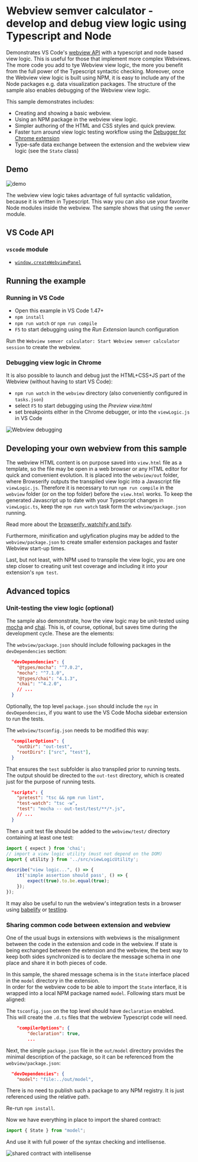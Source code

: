 # Webview semver calculator - develop and debug view logic using Typescript and Node

Demonstrates VS Code's [webview API](https://code.visualstudio.com/api/extension-guides/webview)
with a typescript and node based view logic. This is useful for those that implement more complex Webviews.
The more code you add to tye Webview view logic, the more you benefit from the full power of the Typescript syntactic checking.
Moreover, once the Webview view logic is built using NPM, it is easy to include any of the Node packages e.g.
data visualization packages. The structure of the sample also enables debugging of the Webview view logic.

This sample demonstrates includes:

- Creating and showing a basic webview.
- Using an NPM package in the webview view logic.
- Simpler authoring of the HTML and CSS styles and quick preview.
- Faster turn around view logic testing workflow using the [Debugger for Chrome extension](https://marketplace.visualstudio.com/items?itemName=msjsdiag.debugger-for-chrome)
- Type-safe data exchange between the extension and the webview view logic (see the `State` class)

## Demo

![demo](demo.gif)

The webview view logic takes advantage of full syntactic validation, because it is written in Typescript.
This way you can also use your favorite Node modules inside the webview. The sample shows that using the `semver` module.

## VS Code API

### `vscode` module

- [`window.createWebviewPanel`](https://code.visualstudio.com/api/references/vscode-api#window.createWebviewPanel)

## Running the example

### Running in VS Code

- Open this example in VS Code 1.47+
- `npm install`
- `npm run watch` or `npm run compile`
- `F5` to start debugging using the _Run Extension_ launch configuration

Run the `Webview semver calculator: Start Webview semver calculator session` to create the webview.

### Debugging view logic in Chrome

It is also possible to launch and debug just the HTML+CSS+JS part of the Webview (without having to start VS Code):

- `npm run watch` in the `webview` directory (also conveniently configured in `tasks.json`)
- select `F5` to start debugging using the _Preview view.html_
- set breakpoints either in the Chrome debugger, or into the `viewLogic.js` in VS Code

![Webview debugging](webview_debugging.gif)

## Developing your own webview from this sample

The webview HTML content is on purpose saved into `view.html` file as a template, so the file may be open in a web browser
or any HTML editor for quick and convenient evolution. It is placed into the `webview/out` folder, where Browserify outputs
the transpiled view logic into a Javascript file `viewLogic.js`. Therefore it is necessary to run `npm run compile`
in the `webview` folder (or on the top folder) before the `view.html` works. To keep the generated Javascript up to date with your
Typescript changes in `viewLogic.ts`, keep the `npm run watch` task form the `webview/package.json` running.

Read more about the [browserify, watchify and tsify](https://www.npmjs.com/package/tsify#watchify).

Furthermore, minification and uglyfication plugins may be added to the `webview/package.json` to create smaller extension packages
and faster Webview start-up times.

Last, but not least, with NPM used to transpile the view logic, you are one step closer to creating unit test coverage
and including it into your extension's `npm test`.

## Advanced topics

### Unit-testing the view logic (optional)

The sample also demonstrate, how the view logic may be unit-tested using [mocha](https://www.npmjs.com/package/mocha)
and [chai](https://www.npmjs.com/package/chai). This is, of course, optional, but saves time during the development cycle.
These are the elements:

The `webview/package.json` should include following packages in the `devDependencies` section:

```json
  "devDependencies": {
    "@types/mocha": "^7.0.2",
    "mocha": "^7.1.0",
    "@types/chai": "4.1.3",
    "chai": "^4.2.0",
    // ...
  }
```

Optionally, the top level `package.json` should include the `nyc` in `devDependencies`, if you want to use the VS Code Mocha sidebar extension to run the tests.

The `webview/tsconfig.json` needs to be modified this way:

```json
  "compilerOptions": {
    "outDir": "out-test",
    "rootDirs": ["src", "test"],
  }
```

That ensures the `test` subfolder is also transpiled prior to running tests.\
The output should be directed to the `out-test` directory, which is created just for the purpose of running tests.

```json
  "scripts": {
    "pretest": "tsc && npm run lint",
    "test-watch": "tsc -w",
    "test": "mocha -- out-test/test/**/*.js",
    // ...
  }
```

Then a unit test file should be added to the `webview/test/` directory containing at least one test:

```typescript
import { expect } from 'chai';
// import a view logic utility (must not depend on the DOM)
import { utility } from '../src/viewLogicUtility';

describe("view logic...", () => {
    it('simple assertion should pass', () => {
        expect(true).to.be.equal(true);
    });
});
```

It may also be useful to run the webview's integration tests in a browser using [babelify](https://medium.com/caffeine-and-testing/testing-es6-modules-with-mocha-using-babel-with-browserify-e6f5514f66d3) or [testling](https://gist.github.com/substack/7480813).

### Sharing common code between extension and webview

One of the usual bugs in extensions with webviews is the misalignment between
the code in the extension and code in the webview. If state is being exchanged
between the extension and the webview, the best way to keep both sides
synchronized is to declare the message schema in one place and share it in both pieces of code.

In this sample, the shared message schema is in the `State` interface placed in the `model` directory in the extension.\
In order for the webview code to be able to import the `State` interface, it is wrapped into a local NPM package named `model`. Following stars must be aligned:

The `tsconfig.json` on the top level should have `declaration` enabled.\
This will create the `.d.ts` files that the webview Typescript code will need.

```json
    "compilerOptions": {
        "declaration": true,
        ...
```

Next, the simple `package.json` file in the `out/model` directory
provides the minimal description of the package, so it can be referenced
from the `webview/package.json`:

```json
  "devDependencies": {
    "model": "file:../out/model",
```

There is no need to publish such a package to any NPM registry.
It is just referenced using the relative path.

Re-run `npm install`.

Now we have everything in place to import the shared contract:

```typescript
import { State } from "model";
```

And use it with full power of the syntax checking and intellisense.

![shared contract with intellisense](webview_shared_contract.png)
